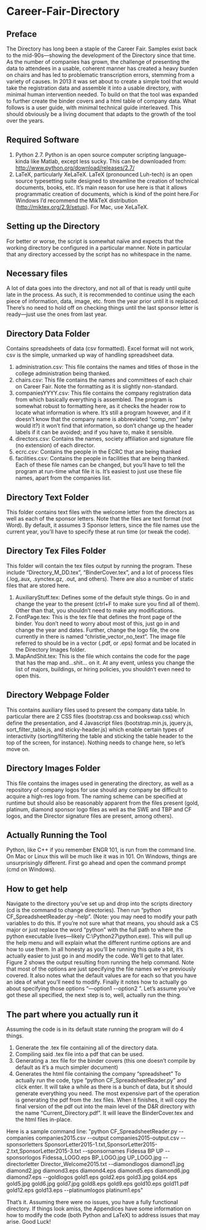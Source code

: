 # Career-Fair-Directory

## Preface
The Directory has long been a staple of the Career Fair. Samples exist back to the mid-90s—showing the development of the Directory since that time. As the number of companies has grown, the challenge of presenting the data to attendees in a usable, coherent manner has created a heavy burden on chairs and has led to problematic transcription errors, stemming from a variety of causes. In 2013 it was set about to create a simple tool that would take the registration data and assemble it into a usable directory, with minimal human intervention needed. To build on that the tool was expanded to further create the binder covers and a html table of company data. What follows is a user guide, with minimal technical guide interleaved. This should obviously be a living document that adapts to the growth of the tool over the years.


## Required Software
1. Python 2.7. Python is an open source computer scripting language–kinda like Matlab, except less sucky. This can be downloaded from: http://www.python.org/download/releases/2.7/ 
2.	LaTeX, particularly XeLaTeX. LaTeX (pronounced Luh-tech) is an open source typesetting suite designed to streamline the creation of technical documents, books, etc. It’s main reason for use here is that it allows programmatic creation of documents, which is kind of the point here.For Windows I’d recommend the MikTeX distribution (http://miktex.org/2.9/setup). For Mac, use XeLaTeX.

## Setting up the Directory
For better or worse, the script is somewhat naïve and expects that the working directory be configured in a particular manner. Note in particular that any directory accessed by the script has no whitespace in the name.

## Necessary files
A lot of data goes into the directory, and not all of that is ready until quite late in the process. As such, it is recommended to continue using the each piece of information, data, image, etc. from the year prior until it is replaced. There’s no need to hold off on checking things until the last sponsor letter is ready—just use the ones from last year.

## Directory Data Folder
Contains spreadsheets of data (csv formatted). Excel format will not work, csv is the simple, unmarked up way of handling spreadsheet data.
1. administration.csv: This file contains the names and titles of those in the college administration being thanked.
2. chairs.csv: This file contains the names and committees of each chair on Career Fair. Note the formatting as it is slightly non-standard.
3. companiesYYYY.csv: This file contains the company registration data from which basically everything is assembled. The program is somewhat robust to formatting here, as it checks the header row to locate what information is where. It’s still a program however, and if it doesn’t know that the company name is abbreviated “comp_nm” (why would it?) it won’t find that information, so don’t change up the header labels if it can be avoided; and if you have to, make it sensible.
4. directors.csv: Contains the names, society affiliation and signature file (no extension) of each director.
5. ecrc.csv: Contains the people in the ECRC that are being thanked
6. facilities.csv: Contains the people in facilities that are being thanked.
Each of these file names can be changed, but you’ll have to tell the program at run-time what file it is. It’s easiest to just use these file names, apart from the companies list.

## Directory Text Folder
This folder contains text files with the welcome letter from the directors as well as each of the sponsor letters. Note that the files are text format (not Word). By default, it assumes 3 Sponsor letters, since the file names use the current year, you’ll have to specify these at run time (or tweak the code).

## Directory Tex Files Folder
This folder will contain the tex files output by running the program. These include “Directory_M_DD.tex”, “BinderCover.tex”, and a lot of process files (.log,.aux, .synctex.gz, .out, and others). There are also a number of static files that are stored here.
1. AuxiliaryStuff.tex: Defines some of the default style things. Go in and change the year to the present (ctrl+F to make sure you find all of them). Other than that, you shouldn’t need to make any modifications.
2. FontPage.tex: This is the tex file that defines the front page of the binder. You don’t need to worry about most of this, just go in and change the year and dates. Further, change the logo file, the one currently in there is named “christie_vector_no_text”. The image file referred to should be in a vector (.pdf, or .eps) format and be located in the Directory Images folder.
3. MapAndShit.tex: This is the file which contains the code for the page that has the map and…shit… on it. At any event, unless you change the list of majors, buildings, or hiring policies, you shouldn’t even need to open this.

## Directory Webpage Folder
This contains auxiliary files used to present the company data table. In particular there are 2 CSS files (bootstrap.css and bookswap.css) which define the presentation, and 4 Javascript files (bootstrap.min.js, jquery.js, sort_filter_table.js, and sticky-header.js) which enable certain types of interactivity (sorting/filtering the table and sticking the table header to the top of the screen, for instance). Nothing needs to change here, so let’s move on.

## Directory Images Folder
This file contains the images used in generating the directory, as well as a repository of company logos for use should any company be difficult to acquire a high-res logo from. The naming scheme can be specified at runtime but should also be reasonably apparent from the files present (gold, platinum, diamond sponsor logo files as well as the SWE and TBP and CF logos, and the Director signature files are present, among others).

## Actually Running the Tool
Python, like C++ if you remember ENGR 101, is run from the command line. On Mac or Linux this will be much like it was in 101. On Windows, things are unsurprisingly different. First go ahead and open the command prompt (cmd on Windows).

## How to get help
Navigate to the directory you’ve set up and drop into the scripts directory (cd is the command to change directories). Then run “python CF_SpreadsheetReader.py –help”. (Note: you may need to modify your path variables to do this. If you’re not sure what that means, you should ask a CS major or just replace the word “python” with the full path to where the python executable lives—likely C:\Python27\python.exe). This will pull up the help menu and will explain what the different runtime options are and how to use them. In all honesty as you’ll be running this quite a bit, it’s actually easier to just go in and modify the code. We’ll get to that later. Figure 2 shows the output resulting from running the help command. Note that most of the options are just specifying the file names we’ve previously covered. It also notes what the default values are for each so that you have an idea of what you’ll need to modify. Finally it notes how to actually go about specifying those options “—option1 <value> --option2 <value>”. Let’s assume you’ve got these all specified, the next step is to, well, actually run the thing.

## The part where you actually run it
Assuming the code is in its default state running the program will do 4 things.
1.	Generate the .tex file containing all of the directory data.
2.	Compiling said .tex file into a pdf that can be used.
3.	Generating a .tex file for the binder covers (this one doesn’t compile by default as it’s a much simpler document)
4.	Generates the html file containing the company “spreadsheet”
To actually run the code, type “python CF_SpreadsheetReader.py” and click enter. It will take a while as there is a bunch of data, but it should generate everything you need. The most expensive part of the operation is generating the pdf from the .tex files. When it finishes, it will copy the final version of the pdf out into the main level of the D&R directory with the name “Current_Directory.pdf”. It will leave the BinderCover.tex and the html files in-place.

Here is a sample command line: 
"python CF_SpreadsheetReader.py 
--companies companies2015.csv 
--output companies2015-output.csv 
--sponsorletters SponsorLetter2015-1.txt,SponsorLetter2015-2.txt,SponsorLetter2015-3.txt 
--sponsornames Fidessa BP UP 
--sponsorlogos Fidessa_LOGO.eps BP_LOGO.jpg UP_LOGO.jpg 
--directorletter Director_Welcome2015.txt 
--diamondlogos diamond1.jpg diamond2.jpg diamond3.eps diamond4.eps diamond5.eps diamond6.jpg diamond7.eps 
--goldlogos gold1.eps gold2.eps gold3.jpg gold4.eps gold5.jpg gold6.jpg gold7.jpg gold8.eps gold9.eps gold10.eps gold11.pdf gold12.eps gold13.eps 
--platinumlogos platinum1.eps"

That’s it. Assuming there were no issues, you have a fully functional directory. If things look amiss, the Appendices have some information on how to modify the code (both Python and LaTeX) to address issues that may arise. Good Luck!


